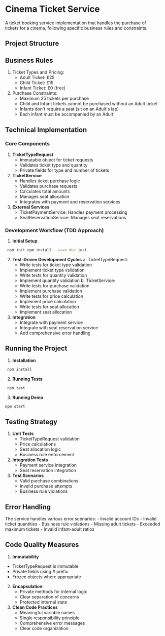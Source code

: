 # Cinema Ticket Service

A ticket booking service implementation that handles the purchase of tickets for a cinema, following specific business rules and constraints.

## Project Structure

## Business Rules

1. Ticket Types and Pricing:
   - Adult Ticket: £25
   - Child Ticket: £15
   - Infant Ticket: £0 (free)
2. Purchase Constraints:
   - Maximum 25 tickets per purchase
   - Child and Infant tickets cannot be purchased without an Adult ticket
   - Infants don't require a seat (sit on an Adult's lap)
   - Each infant must be accompanied by an Adult

## Technical Implementation

### Core Components

1. **TicketTypeRequest**
   - Immutable object for ticket requests
   - Validates ticket type and quantity
   - Private fields for type and number of tickets
2. **TicketService**
   - Handles ticket purchase logic
   - Validates purchase requests
   - Calculates total amounts
   - Manages seat allocation
   - Integrates with payment and reservation services
3. **External Services**
   - TicketPaymentService: Handles payment processing
   - SeatReservationService: Manages seat reservations

### Development Workflow (TDD Approach)

1. **Initial Setup**

```bash
 npm init npm install --save-dev jest
```

2. **Test-Driven Development Cycles**
   a. TicketTypeRequest:
   - Write tests for ticket type validation
   - Implement ticket type validation
   - Write tests for quantity validation
   - Implement quantity validation
     b. TicketService:
   - Write tests for purchase validation
   - Implement purchase validation
   - Write tests for price calculation
   - Implement price calculation
   - Write tests for seat allocation
   - Implement seat allocation
3. **Integration**
   - Integrate with payment service
   - Integrate with seat reservation service
   - Add comprehensive error handling

## Running the Project

1. **Installation**

```bash
 npm install
```

2. **Running Tests**

```bash
 npm test
```

3. **Running Demo**

```bash
npm start
```

## Testing Strategy

1. **Unit Tests**
   - TicketTypeRequest validation
   - Price calculations
   - Seat allocation logic
   - Business rule enforcement
2. **Integration Tests**
   - Payment service integration
   - Seat reservation integration
3. **Test Scenarios**
   - Valid purchase combinations
   - Invalid purchase attempts
   - Business rule violations

## Error Handling

The service handles various error scenarios: - Invalid account IDs - Invalid ticket quantities - Business rule violations - Missing adult tickets - Exceeded maximum tickets - Invalid infant-adult ratios

## Code Quality Measures

1. **Immutability**

- TicketTypeRequest is immutable
- Private fields using # prefix
- Frozen objects where appropriate

2. **Encapsulation**
   - Private methods for internal logic
   - Clear separation of concerns
   - Protected internal state
3. **Clean Code Practices**
   - Meaningful variable names
   - Single responsibility principle
   - Comprehensive error messages
   - Clear code organization
